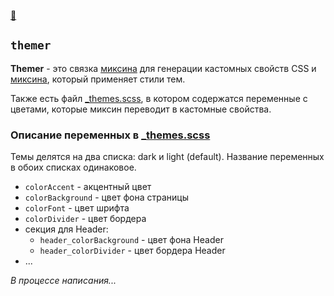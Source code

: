[📁](.)

## `themer`
**Themer** - это связка [миксина](_index.scss) для генерации кастомных свойств CSS и [миксина](../../scripts/themer.js), который применяет стили тем.

Также есть файл [_themes.scss](_themes.scss), в котором содержатся переменные с цветами, которые миксин переводит в кастомные свойства.

### Описание переменных в [_themes.scss](_themes.scss)
Темы делятся на два списка: dark и light (default). Название переменных в обоих списках одинаковое.

- `colorAccent` - акцентный цвет
- `colorBackground` - цвет фона страницы
- `colorFont` - цвет шрифта
- `colorDivider` - цвет бордера
- секция для Header:
  - `header_colorBackground` - цвет фона Header
  - `header_colorDivider` - цвет бордера Header
- ...

*В процессе написания...*
